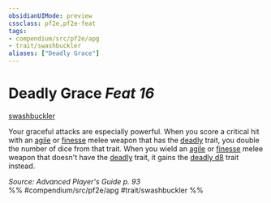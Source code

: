 ```yaml
---
obsidianUIMode: preview
cssclass: pf2e,pf2e-feat
tags:
- compendium/src/pf2e/apg
- trait/swashbuckler
aliases: ["Deadly Grace"]
---
```

# Deadly Grace  *Feat 16*  
[swashbuckler](../../Rules/traits/swashbuckler-apg.md)  


Your graceful attacks are especially powerful. When you score a critical hit with an [agile](../../Rules/traits/agile.md) or [finesse](../../Rules/traits/finesse.md) melee weapon that has the [deadly](../../Rules/traits/deadly.md) trait, you double the number of dice from that trait. When you wield an [agile](../../Rules/traits/agile.md) or [finesse](../../Rules/traits/finesse.md) melee weapon that doesn't have the [deadly](../../Rules/traits/deadly.md) trait, it gains the [deadly d8](../../Rules/traits/deadly.md) trait instead.

*Source: Advanced Player's Guide p. 93*  
%% #compendium/src/pf2e/apg #trait/swashbuckler %%